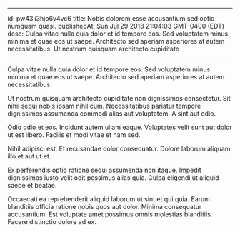 
---
id: pw43ii3hjo6v4vc6
title: Nobis dolorem esse accusantium sed optio numquam quasi.
publishedAt: Sun Jul 29 2018 21:04:03 GMT-0400 (EDT)
desc: Culpa vitae nulla quia dolor et id tempore eos. Sed voluptatem minus minima et quae eos ut saepe. Architecto sed aperiam asperiores at autem necessitatibus. Ut nostrum quisquam architecto cupiditate

---



Culpa vitae nulla quia dolor et id tempore eos. Sed voluptatem minus minima et quae eos ut saepe. Architecto sed aperiam asperiores at autem necessitatibus.
 Ut nostrum quisquam architecto cupiditate non dignissimos consectetur. Sit nihil sequi nobis ipsam nihil cum. Necessitatibus pariatur tempore dignissimos assumenda commodi alias aut voluptatem. A sint aut odio.
 Odio odio et eos. Incidunt autem ullam eaque. Voluptates velit sunt aut dolor ut est libero. Facilis et modi vitae et nam sed.


Nihil adipisci est. Et recusandae dolor consequatur. Dolore laborum aliquam illo et aut ut et.
 Ex perferendis optio ratione sequi assumenda non itaque. Impedit dignissimos iusto velit odit possimus alias quia. Culpa eligendi ut aliquid saepe et beatae.
 Occaecati ea reprehenderit aliquid laborum ut sint et qui quia. Earum blanditiis officia ratione nobis quos aut dolor. Minima consequatur accusantium. Est voluptate amet possimus omnis molestias blanditiis. Facere distinctio dolore ad ex.

